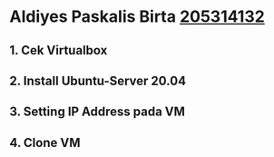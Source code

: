 # Aldiyes Paskalis Birta [205314132](https://belajar.usd.ac.id/user/profile.php?id=16421)

## 1. Cek Virtualbox
## 2. Install Ubuntu-Server 20.04
## 3. Setting IP Address pada VM
## 4. Clone VM
